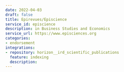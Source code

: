 ```yaml
---
date: 2022-04-03
draft: false
title: Epirevues/Episcience
service_id: episcience
description: in Business Studies and Economics
service_url: https://www.episciences.org
categories:
- endorsement
integrations:
- repository: horizon__ird_scientific_publications
  feature: indexing
  description:
---
```



